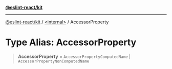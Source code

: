 [**@eslint-react/kit**](../../README.md)

***

[@eslint-react/kit](../../README.md) / [\<internal\>](../README.md) / AccessorProperty

# Type Alias: AccessorProperty

> **AccessorProperty** = `AccessorPropertyComputedName` \| `AccessorPropertyNonComputedName`
